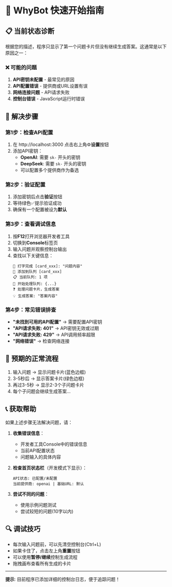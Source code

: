 # 🚀 WhyBot 快速开始指南

## 📋 当前状态诊断

根据您的描述，程序只显示了第一个问题卡片但没有继续生成答案。这通常是以下原因之一：

### ❌ 可能的问题

1. **API密钥未配置** - 最常见的原因
2. **API配置错误** - 提供商或URL设置有误  
3. **网络连接问题** - API请求失败
4. **控制台错误** - JavaScript运行时错误

## 🔧 解决步骤

### 第1步：检查API配置
1. 在 http://localhost:3000 点击右上角⚙️**设置**按钮
2. 添加API密钥：
   - **OpenAI**: 需要 `sk-` 开头的密钥
   - **DeepSeek**: 需要 `sk-` 开头的密钥
   - 可以配置多个提供商作为备选

### 第2步：验证配置
1. 添加密钥后点击**验证**按钮
2. 等待绿色✅提示验证成功
3. 确保有一个配置被设为**默认**

### 第3步：查看调试信息
1. 按**F12**打开浏览器开发者工具
2. 切换到**Console**标签页
3. 输入问题并观察控制台输出
4. 查找以下关键信息：
   ```
   📝 打字完成 [card_xxx]: "问题内容"
   🚀 添加到队列 [card_xxx]
   📋 当前队列: 1 项
   🔄 开始处理队列: {...}
   ❓ 处理问题卡片，生成答案
   💡 生成答案: "答案内容"
   ```

### 第4步：常见错误排查
- **"未找到可用的API配置"** → 需要配置API密钥
- **"API请求失败: 401"** → API密钥无效或过期
- **"API请求失败: 429"** → API调用频率超限
- **"网络错误"** → 检查网络连接

## 🎯 预期的正常流程

1. 输入问题 → 显示问题卡片(蓝色边框)
2. 3-5秒后 → 显示答案卡片(绿色边框)  
3. 再过3-5秒 → 显示2-3个子问题卡片
4. 每个子问题会继续生成答案...

## 📞 获取帮助

如果上述步骤无法解决问题，请：

1. **收集错误信息**：
   - 开发者工具Console中的错误信息
   - 当前API配置状态
   - 问题输入的具体内容

2. **检查首页状态栏**（开发模式下显示）：
   ```
   API状态: 已配置/未配置
   当前提供商: openai | 基础URL: 默认
   ```

3. **尝试不同的问题**：
   - 使用示例问题测试
   - 尝试较短的问题(10字以内)

## 🔍 调试技巧

- 每次输入问题前，可以先清空控制台(Ctrl+L)
- 如果卡住了，点击左上角**重置**按钮
- 可以使用**暂停/继续**控制生成流程
- 拖拽画布查看所有生成的卡片

---
**提示**: 目前程序已添加详细的控制台日志，便于追踪问题！ 